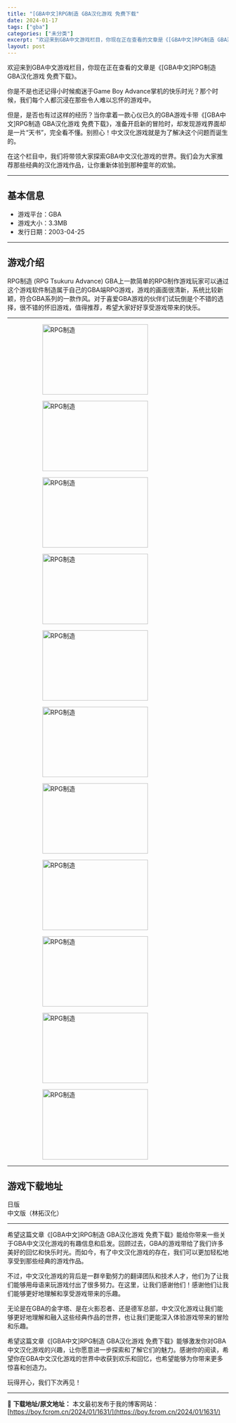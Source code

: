 ```yaml
---
title: "[GBA中文]RPG制造 GBA汉化游戏 免费下载"
date: 2024-01-17
tags: ["gba"]
categories: ["未分类"]
excerpt: "欢迎来到GBA中文游戏栏目，你现在正在查看的文章是《[GBA中文]RPG制造 GBA汉化游戏 免费下载》。 你是不是也还记得小时候痴迷于Game Boy Advance掌机的快乐时光？那个时候，我们每个人都沉浸在那些令人难以忘怀的游戏中。 但是，是否也有过这样的经历？当你拿着一款心仪已久的GBA游戏&hellip;"
layout: post
---
```


欢迎来到GBA中文游戏栏目，你现在正在查看的文章是《[GBA中文]RPG制造 GBA汉化游戏 免费下载》。

你是不是也还记得小时候痴迷于Game Boy Advance掌机的快乐时光？那个时候，我们每个人都沉浸在那些令人难以忘怀的游戏中。

但是，是否也有过这样的经历？当你拿着一款心仪已久的GBA游戏卡带《[GBA中文]RPG制造 GBA汉化游戏 免费下载》，准备开启新的冒险时，却发现游戏界面却是一片“天书”，完全看不懂。别担心！中文汉化游戏就是为了解决这个问题而诞生的。

在这个栏目中，我们将带领大家探索GBA中文汉化游戏的世界。我们会为大家推荐那些经典的汉化游戏作品，让你重新体验到那种童年的欢愉。 <hr><h2>&#22522;&#26412;&#20449;&#24687;</h2> <ul><li>&#28216;&#25103;&#24179;&#21488;&#65306;GBA</li> <li>&#28216;&#25103;&#22823;&#23567;&#65306;3.3MB</li> <li>&#21457;&#34892;&#26085;&#26399;&#65306;2003-04-25</li> </ul><hr><h2>&#28216;&#25103;&#20171;&#32461;</h2> <p>RPG&#21046;&#36896; (RPG Tsukuru Advance) GBA&#19978;&#19968;&#27454;&#31616;&#21333;&#30340;RPG&#21046;&#20316;&#28216;&#25103;&#29609;&#23478;&#21487;&#20197;&#36890;&#36807;&#36825;&#20010;&#28216;&#25103;&#36719;&#20214;&#21046;&#36896;&#23646;&#20110;&#33258;&#24049;&#30340;GBA&#31471;RPG&#28216;&#25103;&#65292;&#28216;&#25103;&#30340;&#30011;&#38754;&#24456;&#28165;&#26032;&#65292;&#31995;&#32479;&#27604;&#36739;&#26032;&#39062;&#65292;&#31526;&#21512;GBA&#31995;&#21015;&#30340;&#19968;&#27454;&#20316;&#39118;&#12290;&#23545;&#20110;&#21916;&#29233;GBA&#28216;&#25103;&#30340;&#20249;&#20276;&#20204;&#35797;&#29609;&#20498;&#26159;&#20010;&#19981;&#38169;&#30340;&#36873;&#25321;&#65292;&#24456;&#19981;&#38169;&#30340;&#24576;&#26087;&#28216;&#25103;&#65292;&#20540;&#24471;&#25512;&#33616;&#65292;&#24076;&#26395;&#22823;&#23478;&#22909;&#22909;&#20139;&#21463;&#28216;&#25103;&#24102;&#26469;&#30340;&#24555;&#20048;&#12290;</p> <hr><figure><figure><img loading="lazy" decoding="async" width="240" height="160" data-id="2912" src="https://boy.fcrom.cn/wp-content/uploads/2024/01/20240116_65a63c2810739.png" title="RPG&#21046;&#36896;-1" alt="RPG制造"></figure><figure><img loading="lazy" decoding="async" width="240" height="160" data-id="2913" src="https://boy.fcrom.cn/wp-content/uploads/2024/01/20240116_65a63c282f66a.png" title="RPG&#21046;&#36896;-2" alt="RPG制造"></figure><figure><img loading="lazy" decoding="async" width="240" height="160" data-id="2914" src="https://boy.fcrom.cn/wp-content/uploads/2024/01/20240116_65a63c284c826.png" title="RPG&#21046;&#36896;-3" alt="RPG制造"></figure><figure><img loading="lazy" decoding="async" width="240" height="160" data-id="2915" src="https://boy.fcrom.cn/wp-content/uploads/2024/01/20240116_65a63c28726b1.png" title="RPG&#21046;&#36896;-4" alt="RPG制造"></figure><figure><img loading="lazy" decoding="async" width="240" height="160" data-id="2916" src="https://boy.fcrom.cn/wp-content/uploads/2024/01/20240116_65a63c288ee8a.png" title="RPG&#21046;&#36896;-5" alt="RPG制造"></figure><figure><img loading="lazy" decoding="async" width="240" height="160" data-id="2917" src="https://boy.fcrom.cn/wp-content/uploads/2024/01/20240116_65a63c28b6cb6.png" title="RPG&#21046;&#36896;-6" alt="RPG制造"></figure><figure><img loading="lazy" decoding="async" width="240" height="160" data-id="2918" src="https://boy.fcrom.cn/wp-content/uploads/2024/01/20240116_65a63c28da990.png" title="RPG&#21046;&#36896;" alt="RPG制造"></figure><figure><img loading="lazy" decoding="async" width="240" height="160" data-id="2919" src="https://boy.fcrom.cn/wp-content/uploads/2024/01/20240116_65a63c290a0f4.png" title="RPG&#21046;&#36896;" alt="RPG制造"></figure><figure><img loading="lazy" decoding="async" width="240" height="160" data-id="2920" src="https://boy.fcrom.cn/wp-content/uploads/2024/01/20240116_65a63c292eb81.png" title="RPG&#21046;&#36896;" alt="RPG制造"></figure><figure><img loading="lazy" decoding="async" width="240" height="160" data-id="2910" src="https://boy.fcrom.cn/wp-content/uploads/2024/01/20240116_65a63c295624a.png" title="RPG&#21046;&#36896;" alt="RPG制造"></figure><figure><img loading="lazy" decoding="async" width="240" height="160" data-id="2911" src="https://boy.fcrom.cn/wp-content/uploads/2024/01/20240116_65a63c2983be0.png" title="RPG&#21046;&#36896;" alt="RPG制造"></figure></figure><hr><h2>&#28216;&#25103;&#19979;&#36733;&#22320;&#22336;</h2> <div><div> <div> <span></span><span>&#26085;&#29256;</span></div> <div> <span></span><span>&#20013;&#25991;&#29256;&#65288;&#26519;&#25299;&#27721;&#21270;&#65289;</span></div> </div></div> <hr>希望这篇文章《[GBA中文]RPG制造 GBA汉化游戏 免费下载》能给你带来一些关于GBA中文汉化游戏的有趣信息和启发。回顾过去，GBA的游戏带给了我们许多美好的回忆和快乐时光。而如今，有了中文汉化游戏的存在，我们可以更加轻松地享受到那些经典的游戏作品。

不过，中文汉化游戏的背后是一群辛勤努力的翻译团队和技术人才，他们为了让我们能够用母语来玩游戏付出了很多努力。在这里，让我们感谢他们！感谢他们让我们能够更好地理解和享受游戏带来的乐趣。

无论是在GBA的金字塔、是在火影忍者、还是德军总部，中文汉化游戏让我们能够更好地理解和融入这些经典作品的世界，也让我们更能深入体验游戏带来的冒险和乐趣。

希望这篇文章《[GBA中文]RPG制造 GBA汉化游戏 免费下载》能够激发你对GBA中文汉化游戏的兴趣，让你愿意进一步探索和了解它们的魅力。感谢你的阅读，希望你在GBA中文汉化游戏的世界中收获到欢乐和回忆，也希望能够为你带来更多惊喜和创造力。

玩得开心，我们下次再见！

---
📖 **下载地址/原文地址：** 本文最初发布于我的博客网站：[https://boy.fcrom.cn/2024/01/1631/](https://boy.fcrom.cn/2024/01/1631/)
